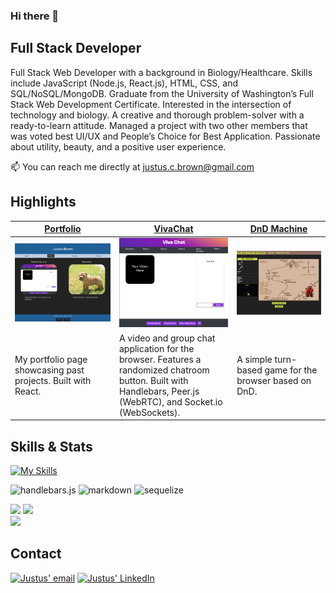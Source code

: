 ### Hi there 👋

## Full Stack Developer
Full Stack Web Developer with a background in Biology/Healthcare. Skills include JavaScript (Node.js, React.js), HTML, CSS, and SQL/NoSQL/MongoDB. Graduate from the University of Washington’s Full Stack Web Development Certificate. Interested in the intersection of technology and biology. A creative and thorough problem-solver with a ready-to-learn attitude. Managed a project with two other members that was voted best UI/UX and People’s Choice for Best Application. Passionate about utility, beauty, and a positive user experience.

📫 You can reach me directly at justus.c.brown@gmail.com

## Highlights
|[Portfolio](https://brownj47.github.io/portfolio/)|[VivaChat](https://vivachat.herokuapp.com/)|[DnD Machine](https://knight19jonathan.github.io/Adventure-Game-Project-/)|
|---|---|---|
|![Portolio Home Screen](./sshotport.png)|![VivaChat Home Screen](./vivachat.png)|![DnD Machine Home Screen](./dndMachine.png)|
|My portfolio page showcasing past projects. Built with React. |A video and group chat application for the browser. Features a randomized chatroom button. Built with Handlebars, Peer.js (WebRTC), and Socket.io (WebSockets). |A simple turn-based game for the browser based on DnD.|

## Skills & Stats
[![My Skills](https://skillicons.dev/icons?i=js,html,css,github,heroku,git,mongodb,mysql,nodejs,vscode,react,vue,bootstrap,jquery)](https://skillicons.dev)

![handlebars.js](https://img.shields.io/badge/Handlebars.js-f0772b?style=for-the-badge&logo=handlebarsdotjs&logoColor=black)
![markdown](https://img.shields.io/badge/Markdown-000000?style=for-the-badge&logo=markdown&logoColor=white)
![sequelize](https://img.shields.io/badge/Sequelize-52B0E7?style=for-the-badge&logo=Sequelize&logoColor=white)

![](https://github-profile-summary-cards.vercel.app/api/cards/profile-details?username=brownj47&theme=vue)
![](https://github-readme-stats.vercel.app/api?username=brownj47)
<br>
![](https://github-readme-stats.vercel.app/api/top-langs/?username=brownj47)


## Contact
[![Justus' email](https://img.shields.io/badge/Gmail-D14836?style=for-the-badge&logo=gmail&logoColor=white)](mailto:justus.c.brown@gmail.com) [![Justus' LinkedIn](https://img.shields.io/badge/LinkedIn-0077B5?style=for-the-badge&logo=linkedin&logoColor=white)](https://www.linkedin.com/in/justus-b-8a1158108/)



<!--
**brownj47/brownj47** is a ✨ _special_ ✨ repository because its `README.md` (this file) appears on your GitHub profile.

Here are some ideas to get you started:

- 🔭 I’m currently working on ...
- 🌱 I’m currently learning ...
- 👯 I’m looking to collaborate on ...
- 🤔 I’m looking for help with ...
- 💬 Ask me about ...
- 📫 How to reach me: ...
- 😄 Pronouns: ...
- ⚡ Fun fact: ...
-->
